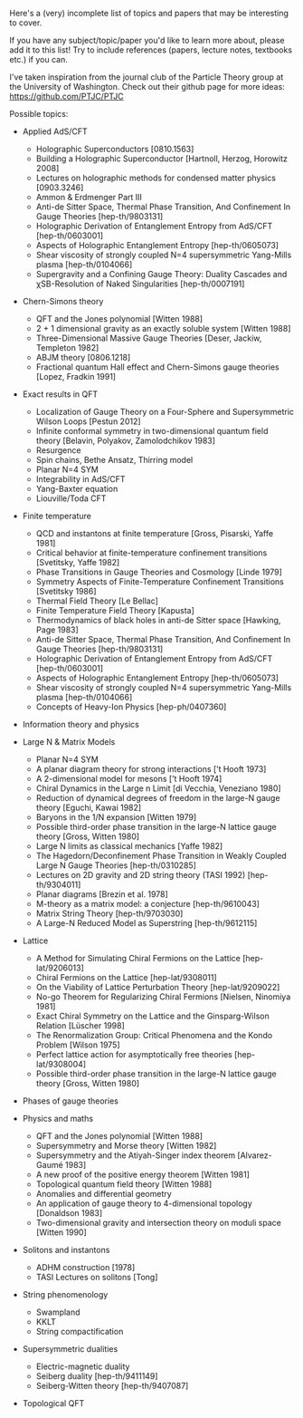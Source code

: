 Here's a (very) incomplete list of topics and papers that may be interesting to cover. 

If you have any subject/topic/paper you'd like to learn more about, please add it to this list! 
Try to include references (papers, lecture notes, textbooks etc.) if you can.

I've taken inspiration from the journal club of the Particle Theory group at the University of Washington. 
Check out their github page for more ideas: https://github.com/PTJC/PTJC

Possible topics:

- Applied AdS/CFT
    - Holographic Superconductors [0810.1563]
    - Building a Holographic Superconductor [Hartnoll, Herzog, Horowitz 2008]
    - Lectures on holographic methods for condensed matter physics [0903.3246]
    - Ammon & Erdmenger Part III
    - Anti-de Sitter Space, Thermal Phase Transition, And Confinement In Gauge Theories [hep-th/9803131]
    - Holographic Derivation of Entanglement Entropy from AdS/CFT [hep-th/0603001]
    - Aspects of Holographic Entanglement Entropy [hep-th/0605073]
    - Shear viscosity of strongly coupled N=4 supersymmetric Yang-Mills plasma [hep-th/0104066]
    - Supergravity and a Confining Gauge Theory: Duality Cascades and χSB-Resolution of Naked Singularities [hep-th/0007191]

- Chern-Simons theory
    - QFT and the Jones polynomial [Witten 1988]
    - 2 + 1 dimensional gravity as an exactly soluble system [Witten 1988]
    - Three-Dimensional Massive Gauge Theories [Deser, Jackiw, Templeton 1982]
    - ABJM theory [0806.1218]
    - Fractional quantum Hall effect and Chern-Simons gauge theories [Lopez, Fradkin 1991]

- Exact results in QFT
    - Localization of Gauge Theory on a Four-Sphere and Supersymmetric Wilson Loops [Pestun 2012]
    - Infinite conformal symmetry in two-dimensional quantum field theory [Belavin, Polyakov, Zamolodchikov 1983]
    - Resurgence
    - Spin chains, Bethe Ansatz, Thirring model
    - Planar N=4 SYM
    - Integrability in AdS/CFT
    - Yang-Baxter equation
    - Liouville/Toda CFT

- Finite temperature
    - QCD and instantons at finite temperature [Gross, Pisarski, Yaffe 1981]
    - Critical behavior at finite-temperature confinement transitions [Svetitsky, Yaffe 1982]
    - Phase Transitions in Gauge Theories and Cosmology [Linde 1979]
    - Symmetry Aspects of Finite-Temperature Confinement Transitions [Svetitsky 1986]
    - Thermal Field Theory [Le Bellac]
    - Finite Temperature Field Theory [Kapusta]
    - Thermodynamics of black holes in anti-de Sitter space [Hawking, Page 1983]
    - Anti-de Sitter Space, Thermal Phase Transition, And Confinement In Gauge Theories [hep-th/9803131]
    - Holographic Derivation of Entanglement Entropy from AdS/CFT [hep-th/0603001]
    - Aspects of Holographic Entanglement Entropy [hep-th/0605073]
    - Shear viscosity of strongly coupled N=4 supersymmetric Yang-Mills plasma [hep-th/0104066]
    - Concepts of Heavy-Ion Physics [hep-ph/0407360]

- Information theory and physics

- Large N & Matrix Models
    - Planar N=4 SYM
    - A planar diagram theory for strong interactions [’t Hooft 1973]
    - A 2-dimensional model for mesons [’t Hooft 1974]
    - Chiral Dynamics in the Large n Limit [di Vecchia, Veneziano 1980]
    - Reduction of dynamical degrees of freedom in the large-N gauge theory [Eguchi, Kawai 1982]
    - Baryons in the 1/N expansion [Witten 1979]
    - Possible third-order phase transition in the large-N lattice gauge theory [Gross, Witten 1980]
    - Large N limits as classical mechanics [Yaffe 1982]
    - The Hagedorn/Deconfinement Phase Transition in Weakly Coupled Large N Gauge Theories [hep-th/0310285]
    - Lectures on 2D gravity and 2D string theory (TASI 1992) [hep-th/9304011]
    - Planar diagrams [Brezin et al. 1978]
    - M-theory as a matrix model: a conjecture [hep-th/9610043]
    - Matrix String Theory [hep-th/9703030]
    - A Large-N Reduced Model as Superstring [hep-th/9612115]

- Lattice
    - A Method for Simulating Chiral Fermions on the Lattice [hep-lat/9206013]
    - Chiral Fermions on the Lattice [hep-lat/9308011]
    - On the Viability of Lattice Perturbation Theory [hep-lat/9209022]
    - No-go Theorem for Regularizing Chiral Fermions [Nielsen, Ninomiya 1981]
    - Exact Chiral Symmetry on the Lattice and the Ginsparg-Wilson Relation [Lüscher 1998]
    - The Renormalization Group: Critical Phenomena and the Kondo Problem [Wilson 1975]
    - Perfect lattice action for asymptotically free theories [hep-lat/9308004]
    - Possible third-order phase transition in the large-N lattice gauge theory [Gross, Witten 1980]

- Phases of gauge theories

- Physics and maths
    - QFT and the Jones polynomial [Witten 1988]
    - Supersymmetry and Morse theory [Witten 1982]
    - Supersymmetry and the Atiyah-Singer index theorem [Alvarez-Gaumé 1983]
    - A new proof of the positive energy theorem [Witten 1981]
    - Topological quantum field theory [Witten 1988]
    - Anomalies and differential geometry
    - An application of gauge theory to 4-dimensional topology [Donaldson 1983]
    - Two-dimensional gravity and intersection theory on moduli space [Witten 1990]

- Solitons and instantons
    - ADHM construction [1978]
    - TASI Lectures on solitons [Tong]

- String phenomenology
    - Swampland
    - KKLT
    - String compactification

- Supersymmetric dualities
    - Electric-magnetic duality
    - Seiberg duality [hep-th/9411149]
    - Seiberg-Witten theory [hep-th/9407087]

- Topological QFT
